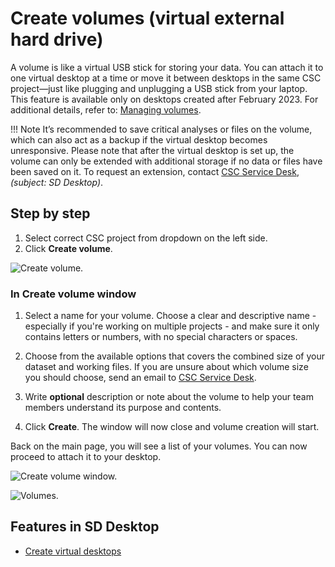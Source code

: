 # Create volumes (virtual external hard drive)

A volume is like a virtual USB stick for storing your data. You can attach it to one virtual desktop at a time or move it between desktops in the same CSC project—just like plugging and unplugging a USB stick from your laptop. This feature is available only on desktops created after February 2023. For additional details, refer to: [Managing volumes](./sd-desktop-manage-volume.md).

!!! Note
    It’s recommended to save critical analyses or files on the volume, which can also act as a backup if the virtual desktop becomes unresponsive. Please note that after the virtual desktop is set up, the volume can only be extended with additional storage if no data or files have been saved on it. To request an extension, contact [CSC Service Desk](../../support/contact.md), *(subject: SD Desktop)*.

## Step by step

1. Select correct CSC project from dropdown on the left side.
2. Click **Create volume**. 

![Create volume.](https://a3s.fi/docs-files/sensitive-data/SD_Desktop/SD-DesktopNew_CreateVolume.png)

### In Create volume window 

1. Select a name for your volume. Choose a clear and descriptive name - especially if you're working on multiple projects - and make sure it only contains letters or numbers, with no special characters or spaces.

2. Choose from the available options that covers the combined size of your dataset and working files. If you are unsure about which volume size you should choose, send an email to [CSC Service Desk](../../support/contact.md).

3. Write **optional** description or note about the volume to help your team members understand its purpose and contents.

4. Click **Create**. The window will now close and volume creation will start.

Back on the main page, you will see a list of your volumes. You can now proceed to attach it to your desktop.

![Create volume window.](https://a3s.fi/docs-files/sensitive-data/SD_Desktop/SD-DesktopNew_CreateVolume2.png)

![Volumes.](https://a3s.fi/docs-files/sensitive-data/SD_Desktop/SD-DesktopNew_Volumes.png)

## Features in SD Desktop

* [Create virtual desktops](./sd-desktop-create.md)
